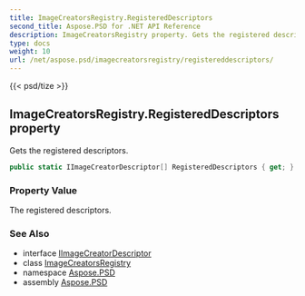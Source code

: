```yaml
---
title: ImageCreatorsRegistry.RegisteredDescriptors
second_title: Aspose.PSD for .NET API Reference
description: ImageCreatorsRegistry property. Gets the registered descriptors
type: docs
weight: 10
url: /net/aspose.psd/imagecreatorsregistry/registereddescriptors/
---
```

{{< psd/tize >}}
## ImageCreatorsRegistry.RegisteredDescriptors property

Gets the registered descriptors.

```csharp
public static IImageCreatorDescriptor[] RegisteredDescriptors { get; }
```

### Property Value

The registered descriptors.

### See Also

* interface [IImageCreatorDescriptor](../../iimagecreatordescriptor/)
* class [ImageCreatorsRegistry](../)
* namespace [Aspose.PSD](../../imagecreatorsregistry/)
* assembly [Aspose.PSD](../../../)


